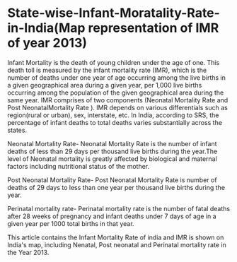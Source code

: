 # State-wise-Infant-Moratality-Rate-in-India(Map representation of IMR of year 2013)

Infant Mortality is the death of young children under the age of one. This death toll is measured by the infant mortality rate (IMR), which is the number of deaths under one year of age occurring among the live births in a given geographical area during a given year, per 1,000 live births occurring among the population of the given geographical area during the same year. IMR comprises of two components (Neonatal Mortality Rate and Post NeonatalMortality Rate ). IMR depends on various differentials such as region(rural or urban), sex, interstate, etc. In India, according to SRS, the percentage of infant deaths to total deaths varies substantially across the states.

Neonatal Mortality Rate-  Neonatal Mortality Rate is the number of infant deaths of less than 29 days per thousand live births during the year.The level of Neonatal mortality is greatly affected by biological and maternal factors including nutritional status of the mother.

Post Neonatal Mortality Rate- Post Neonatal Mortality Rate is number of deaths of 29 days to less than one year per thousand live births during the year.

Perinatal mortality rate- Perinatal mortality rate is the number of fatal deaths after 28 weeks of pregnancy and infant deaths under 7 days of age in a given year per 1000 total births in that year.

This article contains the Infant Mortality Rate of india and IMR is shown on India's map, including Nenatal, Post neonatal and Perinatal mortality rate in the Year 2013.
